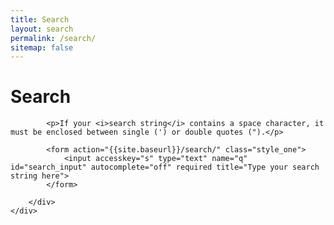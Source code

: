 ```yaml
---
title: Search
layout: search
permalink: /search/
sitemap: false
---
```



<div id="search_section_container" class="section_container_wrapper section_container_wrapper_border">
    <h1>Search</h1>
    <div class="section_container">
        <div class="container">

            <p>If your <i>search string</i> contains a space character, it must be enclosed between single (') or double quotes (").</p>
            
            <form action="{{site.baseurl}}/search/" class="style_one">
                <input accesskey="s" type="text" name="q" id="search_input" autocomplete="off" required title="Type your search string here">
            </form>

        </div>
    </div>
</div>

<div id="tipue_search_content">

<script>
    $(document).ready(function() {
         $('#search_input').tipuesearch({
                {% if site.debug %}'debug': true,{% endif %}
                'mode': 'json',
                'contentLocation': '{{site.baseurl}}/search.json',
                'show': 20,
                'showURL': false,
                'highlightTerms': false,
         });
    });
</script>
